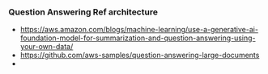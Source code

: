 ### Question Answering Ref architecture  
 - https://aws.amazon.com/blogs/machine-learning/use-a-generative-ai-foundation-model-for-summarization-and-question-answering-using-your-own-data/
 - https://github.com/aws-samples/question-answering-large-documents
 - 
